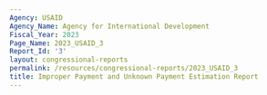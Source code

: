 ```yaml
---
Agency: USAID
Agency_Name: Agency for International Development
Fiscal_Year: 2023
Page_Name: 2023_USAID_3
Report_Id: '3'
layout: congressional-reports
permalink: /resources/congressional-reports/2023_USAID_3
title: Improper Payment and Unknown Payment Estimation Report
---
```

